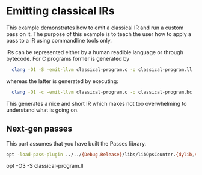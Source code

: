 # Emitting classical IRs

This example demonstrates how to emit a classical IR and run a custom
pass on it. The purpose of this example is to teach the user how to apply
a pass to a IR using commandline tools only.

IRs can be represented either by a human readible language or through bytecode. For
C programs former is generated by

```sh
  clang -O1 -S -emit-llvm classical-program.c -o classical-program.ll
```

whereas the latter is generated by executing:

```sh
  clang -O1 -c -emit-llvm classical-program.c -o classical-program.bc
```

This generates a nice and short IR which makes not too overwhelming to understand what is going on.

## Next-gen passes

This part assumes that you have built the Passes library.

```sh
opt -load-pass-plugin ../../{Debug,Release}/libs/libOpsCounter.{dylib,so} --passes="print<operation-counter>" -disable-output classical-program.bc
```

opt -O3 -S classical-program.ll

